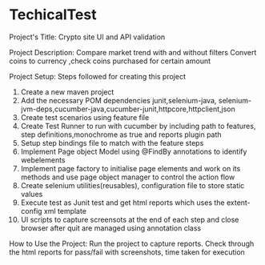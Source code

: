 # TechicalTest
Project's Title:
Crypto site UI and API validation

Project Description:
Compare market trend with and without filters
Convert coins to currency ,check coins purchased for certain amount

Project Setup:
Steps followed for creating this project

1) Create a new maven project
2) Add the necessary POM dependencies junit,selenium-java, selenium-jvm-deps,cucumber-java,cucumber-junit,httpcore,httpclient,json
3) Create test scenarios using feature file
4) Create Test Runner to run with cucumber by including path to features, step definitions,monochrome as true and reports plugin path
5) Setup step bindings file to match with the feature steps
6) Implement Page object Model using @FindBy annotations to identify webelements
7) Implement page factory to initialise page elements and work on its methods and use page object manager to control the action flow
8) Create selenium utilities(reusables), configuration file to store static values
9) Execute test as Junit test and get html reports which uses the extent-config xml template
10) UI scripts to capture screensots at the end of each step and close browser after quit are managed using annotation class

How to Use the Project:
Run the project to capture reports. Check through the html reports for pass/fail with screenshots, time taken for execution









